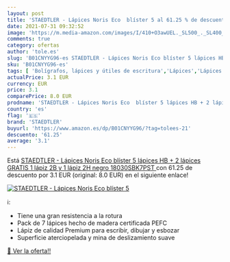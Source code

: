 ```yaml
---
layout: post
title: 'STAEDTLER - Lápices Noris Eco  blíster 5 al 61.25 % de descuento'
date: 2021-07-31 09:32:52
image: 'https://m.media-amazon.com/images/I/410+O3awUEL._SL500_._SL400_.jpg'
comments: true
category: ofertas
author: 'tole.es'
slug: 'B01CNYYG96-es STAEDTLER - Lápices Noris Eco blíster 5 lápices HB + 2...'
sku: 'B01CNYYG96-es'
tags: [ 'Bolígrafos, lápices y útiles de escritura','Lápices','Lápices de madera','Oficina y papelería','lápices','lápiz','staedtler', ]
actualPrice: 3.1 EUR
currency: EUR
price: 3.1
comparePrice: 8.0 EUR
prodname: 'STAEDTLER - Lápices Noris Eco  blíster 5 lápices HB + 2 lápices GRATIS  1 lápiz 2B y 1 lápiz 2H  negro  18030SBK7PST '
country: 'es'
flag: '🇪🇸'
brand: 'STAEDTLER'
buyurl: 'https://www.amazon.es/dp/B01CNYYG96/?tag=tolees-21'
descuento: '61.25'
average: '3.1'
---
```


Está [STAEDTLER - Lápices Noris Eco  blíster 5 lápices HB + 2 lápices GRATIS  1 lápiz 2B y 1 lápiz 2H  negro  18030SBK7PST ](https://www.amazon.es/dp/B01CNYYG96/?tag=tolees-21) con 61.25 de descuento por 3.1 EUR (original: 8.0 EUR) en el siguiente enlace!

[![STAEDTLER - Lápices Noris Eco  blíster 5](https://m.media-amazon.com/images/I/410+O3awUEL._SL500_._SL400_.jpg)](https://www.amazon.es/dp/B01CNYYG96/?tag=tolees-21)

ℹ️:

- Tiene una gran resistencia a la rotura
- Pack de 7 lápices hecho de madera certificada PEFC
- Lápiz de calidad Premium para escribir, dibujar y esbozar
- Superficie aterciopelada y mina de deslizamiento suave

[🛒 Ver la oferta!!](https://www.amazon.es/dp/B01CNYYG96/?tag=tolees-21)
